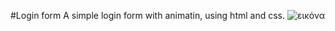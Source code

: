#Login form
A simple login form with animatin, using html and css.
![εικόνα](https://user-images.githubusercontent.com/107413942/201935757-78ac1a12-8491-4923-8348-bb6d0f68fabd.png)
